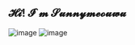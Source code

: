 𝓗𝓲! 𝓘`𝓶 𝓢𝓾𝓷𝓷𝔂𝓶𝓮𝓸𝓾𝔀𝓾
---
![image](http://github-profile-summary-cards.vercel.app/api/cards/repos-per-language?username=sunnymeouwu&theme=zenburn)
![image](http://github-profile-summary-cards.vercel.app/api/cards/most-commit-language?username=sunnymeouwu&theme=zenburn)
